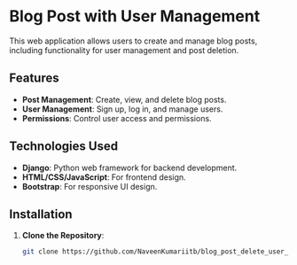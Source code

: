 # Blog Post with User Management

This web application allows users to create and manage blog posts, including functionality for user management and post deletion.

## Features

- **Post Management**: Create, view, and delete blog posts.
- **User Management**: Sign up, log in, and manage users.
- **Permissions**: Control user access and permissions.

## Technologies Used

- **Django**: Python web framework for backend development.
- **HTML/CSS/JavaScript**: For frontend design.
- **Bootstrap**: For responsive UI design.

## Installation

1. **Clone the Repository**:
   ```bash
   git clone https://github.com/NaveenKumariitb/blog_post_delete_user_management.git
